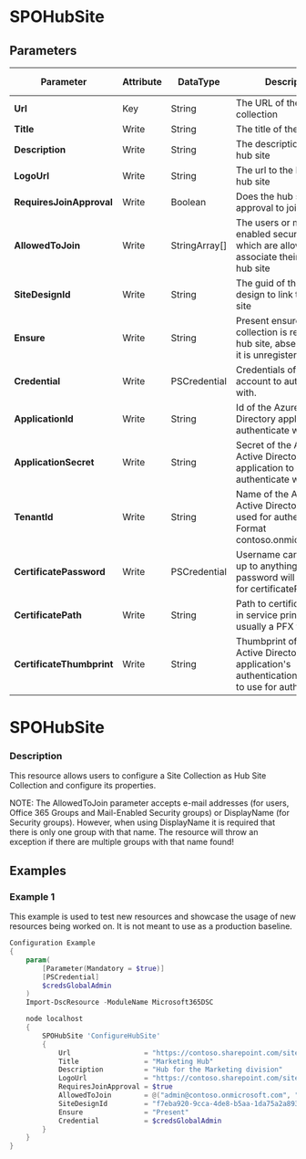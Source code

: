 ﻿# SPOHubSite

## Parameters

| Parameter | Attribute | DataType | Description | Allowed Values |
| --- | --- | --- | --- | --- |
| **Url** | Key | String | The URL of the site collection ||
| **Title** | Write | String | The title of the hub site ||
| **Description** | Write | String | The description of the hub site ||
| **LogoUrl** | Write | String | The url to the logo of the hub site ||
| **RequiresJoinApproval** | Write | Boolean | Does the hub site require approval to join ||
| **AllowedToJoin** | Write | StringArray[] | The users or mail-enabled security groups which are allowed to associate their site with a hub site ||
| **SiteDesignId** | Write | String | The guid of the site design to link to the hub site ||
| **Ensure** | Write | String | Present ensures the site collection is registered as hub site, absent ensures it is unregistered |Present, Absent|
| **Credential** | Write | PSCredential | Credentials of the account to authenticate with. ||
| **ApplicationId** | Write | String | Id of the Azure Active Directory application to authenticate with. ||
| **ApplicationSecret** | Write | String | Secret of the Azure Active Directory application to authenticate with. ||
| **TenantId** | Write | String | Name of the Azure Active Directory tenant used for authentication. Format contoso.onmicrosoft.com ||
| **CertificatePassword** | Write | PSCredential | Username can be made up to anything but password will be used for certificatePassword ||
| **CertificatePath** | Write | String | Path to certificate used in service principal usually a PFX file. ||
| **CertificateThumbprint** | Write | String | Thumbprint of the Azure Active Directory application's authentication certificate to use for authentication. ||

# SPOHubSite

### Description

This resource allows users to configure a Site Collection as Hub Site
Collection and configure its properties.

NOTE:
The AllowedToJoin parameter accepts e-mail addresses (for users, Office
365 Groups and Mail-Enabled Security groups) or DisplayName (for
Security groups). However, when using DisplayName it is required that
there is only one group with that name. The resource will throw an
exception if there are multiple groups with that name found!

## Examples

### Example 1

This example is used to test new resources and showcase the usage of new resources being worked on.
It is not meant to use as a production baseline.

```powershell
Configuration Example
{
    param(
        [Parameter(Mandatory = $true)]
        [PSCredential]
        $credsGlobalAdmin
    )
    Import-DscResource -ModuleName Microsoft365DSC

    node localhost
    {
        SPOHubSite 'ConfigureHubSite'
        {
            Url                  = "https://contoso.sharepoint.com/sites/Marketing"
            Title                = "Marketing Hub"
            Description          = "Hub for the Marketing division"
            LogoUrl              = "https://contoso.sharepoint.com/sites/Marketing/SiteAssets/hublogo.png"
            RequiresJoinApproval = $true
            AllowedToJoin        = @("admin@contoso.onmicrosoft.com", "superuser@contoso.onmicrosoft.com")
            SiteDesignId         = "f7eba920-9cca-4de8-b5aa-1da75a2a893c"
            Ensure               = "Present"
            Credential           = $credsGlobalAdmin
        }
    }
}
```

